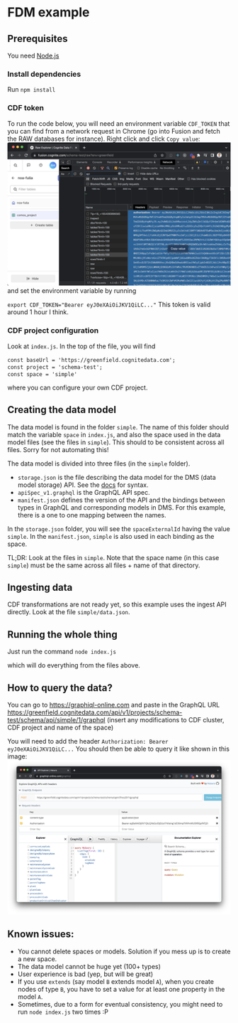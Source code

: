 # FDM example

## Prerequisites 
You need [Node.js](https://nodejs.org/en/)

### Install dependencies
Run `npm install`

### CDF token
To run the code below, you will need an environment variable `CDF_TOKEN` that you can find from a network request in Chrome (go into Fusion and fetch the RAW databases for instance). Right click and click `Copy value`:
![alt text](token.png "Finding token from Chrome")
and set the environment variable by running

`export CDF_TOKEN="Bearer eyJ0eXAiOiJKV1QiLC..."` 
This token is valid around 1 hour I think.

### CDF project configuration
Look at `index.js`. In the top of the file, you will find
```
const baseUrl = 'https://greenfield.cognitedata.com';
const project = 'schema-test';
const space = 'simple'
```
where you can configure your own CDF project.

## Creating the data model
The data model is found in the folder `simple`. The name of this folder should match the variable `space` in `index.js`, and also the space used in the data model files (see the files in `simple`). This should to be consistent across all files. Sorry for not automating this!

The data model is divided into three files (in the `simple` folder).
 - `storage.json` is the file describing the data model for the DMS (data model storage) API. See the [docs](https://pr-ark-codegen-1702.specs.preview.cogniteapp.com/v1.json.html#tag/Data-model-management) for syntax.
 - `apiSpec_v1.graphql` is the GraphQL API spec.
 - `manifest.json` defines the version of the API and the bindings between types in GraphQL and corresponding models in DMS. For this example, there is a one to one mapping between the names.

In the `storage.json` folder, you will see the `spaceExternalId` having the value `simple`. In the `manifest.json`, `simple` is also used in each binding as the space.

TL;DR: Look at the files in `simple`. Note that the space name (in this case `simple`) must be the same across all files + name of that directory.

## Ingesting data
CDF transformations are not ready yet, so this example uses the ingest API directly. Look at the file `simple/data.json`. 

## Running the whole thing
Just run the command
`node index.js`

which will do everything from the files above.

## How to query the data?
You can go to https://graphiql-online.com and paste in the GraphQL URL
https://greenfield.cognitedata.com/api/v1/projects/schema-test/schema/api/simple/1/graphql (insert any modifications to CDF cluster, CDF project and name of the space)

You will need to add the header `Authorization: Bearer eyJ0eXAiOiJKV1QiLC...`
You should then be able to query it like shown in this image:
![alt text](graphiql.png "Finding token from Chrome")

## Known issues:
 - You cannot delete spaces or models. Solution if you mess up is to create a new space.
 - The data model cannot be huge yet (100+ types)
 - User experience is bad (yep, but will be great)
 - If you use `extends` (say model `B` extends model `A`), when you create nodes of type `B`, you have to set a value for at least one property in the model `A`.
 - Sometimes, due to a form for eventual consistency, you might need to run `node index.js` two times :P 
